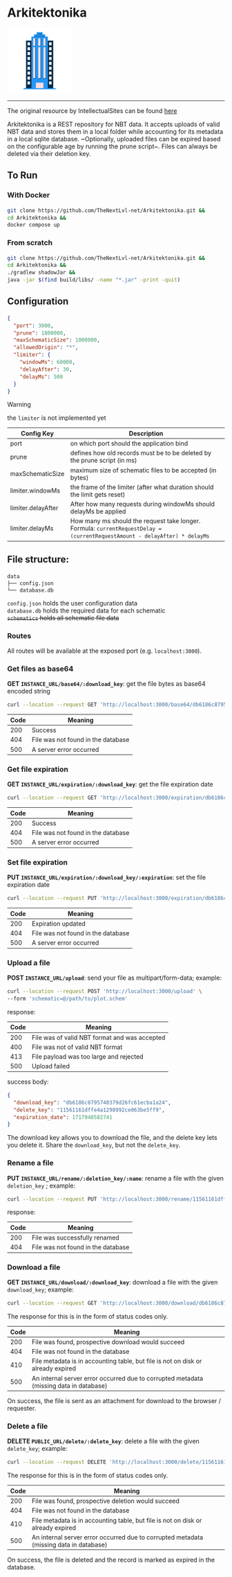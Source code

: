 # Arkitektonika

<p>
    <img src="https://raw.githubusercontent.com/IntellectualSites/Assets/main/standalone/Arkitektonika/Arkitektonika.png" width="150">
</p>

---

The original resource by IntellectualSites can be found [here](https://github.com/IntellectualSites/Arkitektonika)

Arkitektonika is a REST repository for NBT data. It accepts uploads of valid NBT data and stores them in a local folder
while accounting for its metadata in a local sqlite database. ~Optionally, uploaded files can be expired based on the
configurable age by running the prune script~. Files can always be deleted via their deletion key.

## To Run

### With Docker

```sh
git clone https://github.com/TheNextLvl-net/Arkitektonika.git &&
cd Arkitektonika &&
docker compose up
```

### From scratch

```sh
git clone https://github.com/TheNextLvl-net/Arkitektonika.git &&
cd Arkitektonika &&
./gradlew shadowJar &&
java -jar $(find build/libs/ -name "*.jar" -print -quit)
```

## Configuration

```json
{
  "port": 3000,
  "prune": 1800000,
  "maxSchematicSize": 1000000,
  "allowedOrigin": "*",
  "limiter": {
    "windowMs": 60000,
    "delayAfter": 30,
    "delayMs": 500
  }
}
```

> [!WARNING]
> the `limiter` is not implemented yet

| Config Key         | Description                                                                                                                |
|--------------------|----------------------------------------------------------------------------------------------------------------------------|
| port               | on which port should the application bind                                                                                  |
| prune              | defines how old records must be to be deleted by the prune script (in ms)                                                  |
| maxSchematicSize   | maximum size of schematic files to be accepted (in bytes)                                                                  |
| limiter.windowMs   | the frame of the limiter (after what duration should the limit gets reset)                                                 |
| limiter.delayAfter | After how many requests during windowMs should delayMs be applied                                                          |
| limiter.delayMs    | How many ms should the request take longer. Formula: `currentRequestDelay = (currentRequestAmount - delayAfter) * delayMs` |

## File structure:

```
data
├── config.json
└── database.db
```

`config.json` holds the user configuration data <br>
`database.db` holds the required data for each schematic <br>
~~`schematics`  holds all schematic file data~~

### Routes

All routes will be available at the exposed port (e.g. `localhost:3000`).

### Get files as base64

**GET `INSTANCE_URL/base64/:download_key`**: get the file bytes as base64 encoded string

```sh
curl --location --request GET 'http://localhost:3000/base64/db6186c8795740379d26fc61ecba1a24'
```

| Code | Meaning                            |
|------|------------------------------------|
| 200  | Success                            |
| 404  | File was not found in the database |
| 500  | A server error occurred            |

### Get file expiration

**GET `INSTANCE_URL/expiration/:download_key`**: get the file expiration date

```sh
curl --location --request GET 'http://localhost:3000/expiration/db6186c8795740379d26fc61ecba1a24'
```

| Code | Meaning                            |
|------|------------------------------------|
| 200  | Success                            |
| 404  | File was not found in the database |
| 500  | A server error occurred            |

### Set file expiration

**PUT `INSTANCE_URL/expiration/:download_key/:expiration`**: set the file expiration date

```sh
curl --location --request PUT 'http://localhost:3000/expiration/db6186c8795740379d26fc61ecba1a24/2717940582741'
```

| Code | Meaning                            |
|------|------------------------------------|
| 200  | Expiration updated                 |
| 404  | File was not found in the database |
| 500  | A server error occurred            |

### Upload a file

**POST `INSTANCE_URL/upload`**: send your file as multipart/form-data; example:

```sh
curl --location --request POST 'http://localhost:3000/upload' \
--form 'schematic=@/path/to/plot.schem'
```

response:

| Code | Meaning                                       |
|------|-----------------------------------------------|
| 200  | File was of valid NBT format and was accepted |
| 400  | File was not of valid NBT format              |
| 413  | File payload was too large and rejected       |
| 500  | Upload failed                                 |

success body:

```json
{
  "download_key": "db6186c8795740379d26fc61ecba1a24",
  "delete_key": "11561161dffe4a1298992ce063be5ff9",
  "expiration_date": 1717940582741
}
```

The download key allows you to download the file, and the delete key lets you delete it. Share the `download_key`, but
not the `delete_key`.

### Rename a file

**PUT `INSTANCE_URL/rename/:deletion_key/:name`**: rename a file with the given `deletion_key` ; example:

```sh
curl --location --request PUT 'http://localhost:3000/rename/11561161dffe4a1298992ce063be5ff9/renamed-plot.schem'
```

response:

| Code | Meaning                            |
|------|------------------------------------|
| 200  | File was successfully renamed      |
| 404  | File was not found in the database |

### Download a file

**GET `INSTANCE_URL/download/:download_key`**: download a file with the given `download_key`; example:

```sh
curl --location --request GET 'http://localhost:3000/download/db6186c8795740379d26fc61ecba1a24'
```

The response for this is in the form of status codes only.

| Code | Meaning                                                                                |
|------|----------------------------------------------------------------------------------------|
| 200  | File was found, prospective download would succeed                                     |
| 404  | File was not found in the database                                                     |
| 410  | File metadata is in accounting table, but file is not on disk or already expired       |
| 500  | An internal server error occurred due to corrupted metadata (missing data in database) |

On success, the file is sent as an attachment for download to the browser / requester.

### Delete a file

**DELETE `PUBLIC_URL/delete/:delete_key`**: delete a file with the given `delete_key`; example:

```sh
curl --location --request DELETE 'http://localhost:3000/delete/11561161dffe4a1298992ce063be5ff9'
```

The response for this is in the form of status codes only.

| Code | Meaning                                                                                |
|------|----------------------------------------------------------------------------------------|
| 200  | File was found, prospective deletion would succeed                                     |
| 404  | File was not found in the database                                                     |
| 410  | File metadata is in accounting table, but file is not on disk or already expired       |
| 500  | An internal server error occurred due to corrupted metadata (missing data in database) |

On success, the file is deleted and the record is marked as expired in the database. 
